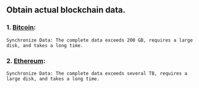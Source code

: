 ## Obtain actual blockchain data.

### 1. [Bitcoin](Blockchain/Bitcoin/README.md):

	Synchronize Data: The complete data exceeds 200 GB, requires a large disk, and takes a long time.


### 2. [Ethereum](Blockchain/Ethereum/README.md):
	Synchronize Data: The complete data exceeds several TB, requires a large disk, and takes a long time.
